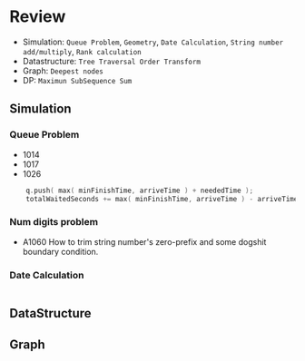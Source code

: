 # Review

- Simulation: `Queue Problem`, `Geometry`, `Date Calculation`, `String number add/multiply`, `Rank calculation`
- Datastructure: `Tree Traversal Order Transform`
- Graph: `Deepest nodes`
- DP: `Maximun SubSequence Sum`

## Simulation

### Queue Problem

- 1014
- 1017
- 1026

```cpp
    q.push( max( minFinishTime, arriveTime ) + neededTime );            // The service time is the maximun of last finishtime and the arrival time of the customer.
    totalWaitedSeconds += max( minFinishTime, arriveTime ) - arriveTime;// Service time - arrvice time = waited time
```

### Num digits problem

- A1060 How to trim string number's zero-prefix and some dogshit boundary condition.

### Date Calculation

```cpp

```

## DataStructure

## Graph

